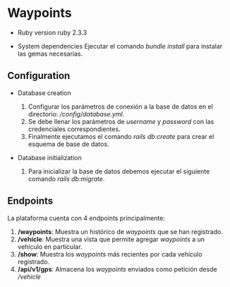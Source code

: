 # Waypoints

* Ruby version
ruby 2.3.3

* System dependencies
Ejecutar el comando *bundle install* para instalar las gemas necesarias.

## Configuration

* Database creation
    1. Configurar los parámetros de conexión a la base de datos en el directorio: */config/database.yml*.
    2. Se debe llenar los parámetros de *username* y *password* con las credenciales correspondientes.
    3. Finalmente ejecutamos el comando *rails db:create* para crear el esquema de base de datos.
     

* Database initialization
    1. Para inicializar la base de datos debemos ejecutar el siguiente comando *rails db:migrate*.

## Endpoints
La plataforma cuenta con 4 endpoints principalmente:

1. **/waypoints**: Muestra un histórico de *waypoints* que se han registrado.
2. **/vehicle**: Muestra una vista que permite agregar *waypoints* a un vehículo en particular.
3. **/show**: Muestra los *waypoints* más recientes por cada vehículo registrado.
4. **/api/v1/gps**: Almacena los *waypoints* enviados como petición desde */vehicle*